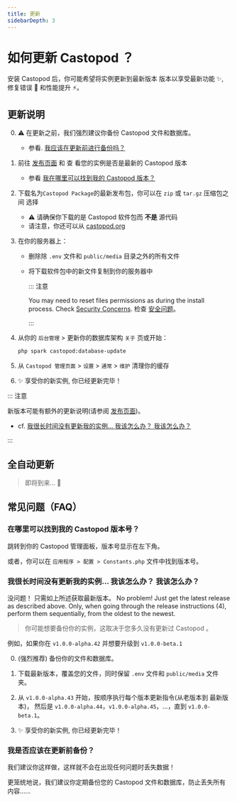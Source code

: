 ```yaml
---
title: 更新
sidebarDepth: 3
---
```


# 如何更新 Castopod ？

安装 Castopod 后，你可能希望将实例更新到最新版本 版本以享受最新功能 ✨, 修复错误
🐛 和性能提升 ⚡。

## 更新说明

0. ⚠️ 在更新之前，我们强烈建议你备份 Castopod 文件和数据库。

   - 参看. [我应该在更新前进行备份吗？](#should-i-make-a-backup-before-updating)

1. 前往 [发布页面](https://code.castopod.org/adaures/castopod/-/releases) 和 查
   看您的实例是否是最新的 Castopod 版本

   - 参看
     [我在哪里可以找到我的 Castopod 版本？](#where-can-i-find-my-castopod-version)

2. 下载名为`Castopod Package`的最新发布包，你可以在 `zip` 或 `tar.gz` 压缩包之间
   选择

   - ⚠️ 请确保你下载的是 Castopod 软件包而 **不是** 源代码
   - 请注意，你还可以从 [castopod.org](https://castopod.org/)

3. 在你的服务器上：

   - 删除除 `.env` 文件和 `public/media` 目录之外的所有文件
   - 将下载软件包中的新文件复制到你的服务器中

     ::: 注意

     You may need to reset files permissions as during the install process.
     Check [Security Concerns](./security.md). 检查 [安全问题](./security.md)。

     :::

4. 从你的 `后台管理` > 更新你的数据库架构 `关于` 页或开始：

   ```bash
   php spark castopod:database-update
   ```

5. 从 `Castopod 管理页面` > `设置` > `通常` > `维护` 清理你的缓存
6. ✨ 享受你的新实例, 你已经更新完毕！

::: 注意

新版本可能有额外的更新说明(请参阅
[发布页面](https://code.castopod.org/adaures/castopod/-/releases))。

- cf.
  [我很长时间没有更新我的实例… 我该怎么办？ 我该怎么办？](#我很长时间没有更新我的实例-我该怎么办-我该怎么办)

:::

## 全自动更新

> 即将到来... 👀

## 常见问题（FAQ）

### 在哪里可以找到我的 Castopod 版本号？

跳转到你的 Castopod 管理面板，版本号显示在左下角。

或者，你可以在 `应用程序 > 配置 > Constants.php` 文件中找到版本号。

### 我很长时间没有更新我的实例… 我该怎么办？ 我该怎么办？

没问题！ 只需如上所述获取最新版本。 No problem! Just get the latest release as
described above. Only, when going through the release instructions (4), perform
them sequentially, from the oldest to the newest.

> 你可能想要备份你的实例，这取决于您多久没有更新过 Castopod 。

例如，如果你在 `v1.0.0-alpha.42` 并想要升级到 `v1.0.0-beta.1`

0. (强烈推荐) 备份你的文件和数据库。

1. 下载最新版本，覆盖您的文件，同时保留 `.env` 文件和 `public/media` 文件夹。

2. 从 `v1.0.0-alpha.43` 开始，按顺序执行每个版本更新指令(从老版本到 最新版本)，
   然后是 `v1.0.0-alpha.44`，`v1.0.0-alpha.45`，…，直到 `v1.0.0-beta.1`。

3. ✨ 享受你的新实例, 你已经更新完毕！

### 我是否应该在更新前备份？

我们建议你这样做，这样就不会在出现任何问题时丢失数据！

更笼统地说，我们建议你定期备份您的 Castopod 文件和数据库，防止丢失所有内容……
